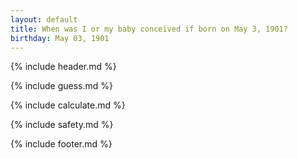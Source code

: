 ```yaml
---
layout: default
title: When was I or my baby conceived if born on May 3, 1901?
birthday: May 03, 1901
---
```


{% include header.md %}

{% include guess.md %}

{% include calculate.md %}

{% include safety.md %}

{% include footer.md %}



